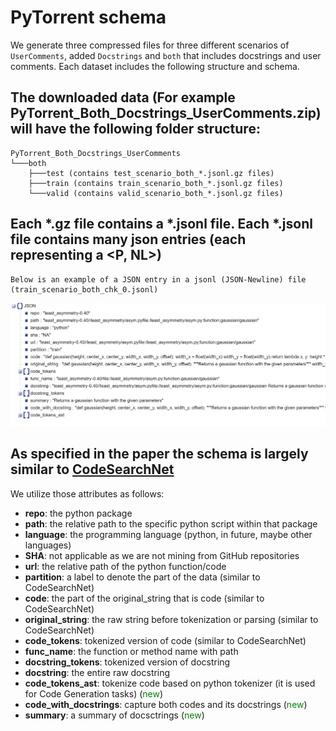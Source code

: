 # PyTorrent schema
We generate three compressed files for three different scenarios of `UserComments`, added `Docstrings` and `both` that includes docstrings and user comments. Each dataset includes the following structure and schema.


## The downloaded data (For example PyTorrent_Both_Docstrings_UserComments.zip) will have the following folder structure:
```
PyTorrent_Both_Docstrings_UserComments
└───both
    ├───test (contains test_scenario_both_*.jsonl.gz files)
    ├───train (contains train_scenario_both_*.jsonl.gz files)
    └───valid (contains valid_scenario_both_*.jsonl.gz files)
```

## Each *.gz file contains a *.jsonl file. Each *.jsonl file contains many json entries (each representing a <P, NL>)

```
Below is an example of a JSON entry in a jsonl (JSON-Newline) file (train_scenario_both_chk_0.jsonl)
```
<img src="images/schema_example.PNG" width=650>

## As specified in the paper the schema is largely similar to [CodeSearchNet](https://github.com/github/codesearchnet#schema--format)

We utilize those attributes as follows:

* **repo**: the python package
* **path**: the relative path to the specific python script within that package
* **language**: the programming language (python, in future, maybe other languages)
* **SHA**: not applicable as we are not mining from GitHub repositories
* **url**: the relative path of the python function/code
* **partition**: a label to denote the part of the data (similar to CodeSearchNet)
* **code**: the part of the original_string that is code (similar to CodeSearchNet)
* **original_string**: the raw string before tokenization or parsing (similar to CodeSearchNet)
* **code_tokens**: tokenized version of code (similar to CodeSearchNet)
* **func_name**: the function or method name with path
* **docstring_tokens**: tokenized version of docstring
* **docstring**: the entire raw docstring
* **code_tokens_ast**: tokenize code based on python tokenizer (it is used for Code Generation tasks)  (<font color="green">new</font>)
* **code_with_docstrings**: capture both codes and its docstrings (<font color="green">new</font>)
* **summary**: a summary of docsctrings (<font color="green">new</font>)
